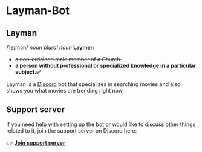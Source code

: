 # Layman-Bot
## Layman
/ˈleɪmən/
_noun_
_plural noun_ __Laymen__
* ~~a non-ordained male member of a Church.~~
* __a person without professional or specialized knowledge in a particular subject.✅__

Layman is a [Discord](https://discord.com) bot that specializes in searching movies and also shows you what movies are trending right now.

## Support server
If you need help with setting up the bot or would like to discuss other things related to it, join the support server on Discord here:

👉 **[Join support server](https://discord.gg/vnVk2ZrV)**
